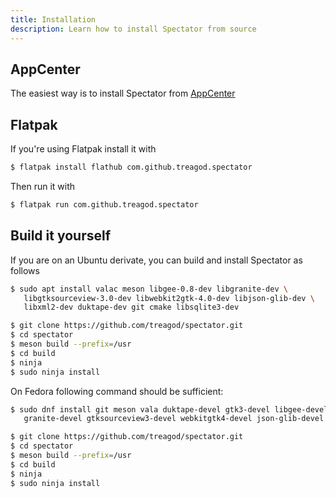 ```yaml
---
title: Installation
description: Learn how to install Spectator from source
---
```



<h2 class="subtitle is-2">AppCenter</h2>

The easiest way is to install Spectator from <a target="_blank" rel="noopener noreferrer" href="https://appcenter.elementary.io/com.github.treagod.spectator/">AppCenter</a>

<h2 class="subtitle is-2">Flatpak</h2>

If you're using Flatpak install it with

```bash
$ flatpak install flathub com.github.treagod.spectator
```

Then run it with

```bash
$ flatpak run com.github.treagod.spectator
```

<h2 class="subtitle is-2">Build it yourself</h2>

If you are on an Ubuntu derivate, you can build and install Spectator as follows

```bash
$ sudo apt install valac meson libgee-0.8-dev libgranite-dev \
   libgtksourceview-3.0-dev libwebkit2gtk-4.0-dev libjson-glib-dev \
   libxml2-dev duktape-dev git cmake libsqlite3-dev

$ git clone https://github.com/treagod/spectator.git
$ cd spectator
$ meson build --prefix=/usr
$ cd build
$ ninja
$ sudo ninja install
```

On Fedora following command should be sufficient:

```bash
$ sudo dnf install git meson vala duktape-devel gtk3-devel libgee-devel \
   granite-devel gtksourceview3-devel webkitgtk4-devel json-glib-devel

$ git clone https://github.com/treagod/spectator.git
$ cd spectator
$ meson build --prefix=/usr
$ cd build
$ ninja
$ sudo ninja install
```
